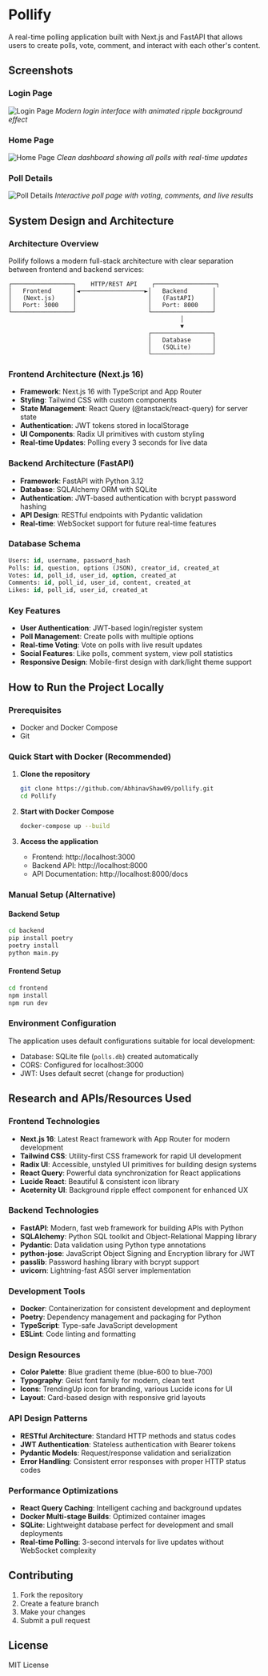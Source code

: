 # Pollify

A real-time polling application built with Next.js and FastAPI that allows users to create polls, vote, comment, and interact with each other's content.

## Screenshots

### Login Page
![Login Page](images/login-page.png)
*Modern login interface with animated ripple background effect*

### Home Page
![Home Page](images/home-page.png)
*Clean dashboard showing all polls with real-time updates*

### Poll Details
![Poll Details](images/post-page.png)
*Interactive poll page with voting, comments, and live results*

## System Design and Architecture

### Architecture Overview
Pollify follows a modern full-stack architecture with clear separation between frontend and backend services:

```
┌─────────────────┐    HTTP/REST API    ┌─────────────────┐
│   Frontend      │◄──────────────────►│   Backend       │
│   (Next.js)     │                    │   (FastAPI)     │
│   Port: 3000    │                    │   Port: 8000    │
└─────────────────┘                    └─────────────────┘
                                                │
                                                ▼
                                       ┌─────────────────┐
                                       │   Database      │
                                       │   (SQLite)      │
                                       └─────────────────┘
```

### Frontend Architecture (Next.js 16)
- **Framework**: Next.js 16 with TypeScript and App Router
- **Styling**: Tailwind CSS with custom components
- **State Management**: React Query (@tanstack/react-query) for server state
- **Authentication**: JWT tokens stored in localStorage
- **UI Components**: Radix UI primitives with custom styling
- **Real-time Updates**: Polling every 3 seconds for live data

### Backend Architecture (FastAPI)
- **Framework**: FastAPI with Python 3.12
- **Database**: SQLAlchemy ORM with SQLite
- **Authentication**: JWT-based authentication with bcrypt password hashing
- **API Design**: RESTful endpoints with Pydantic validation
- **Real-time**: WebSocket support for future real-time features

### Database Schema
```sql
Users: id, username, password_hash
Polls: id, question, options (JSON), creator_id, created_at
Votes: id, poll_id, user_id, option, created_at
Comments: id, poll_id, user_id, content, created_at
Likes: id, poll_id, user_id, created_at
```

### Key Features
- **User Authentication**: JWT-based login/register system
- **Poll Management**: Create polls with multiple options
- **Real-time Voting**: Vote on polls with live result updates
- **Social Features**: Like polls, comment system, view poll statistics
- **Responsive Design**: Mobile-first design with dark/light theme support

## How to Run the Project Locally

### Prerequisites
- Docker and Docker Compose
- Git

### Quick Start with Docker (Recommended)

1. **Clone the repository**
   ```bash
   git clone https://github.com/AbhinavShaw09/pollify.git
   cd Pollify
   ```

2. **Start with Docker Compose**
   ```bash
   docker-compose up --build
   ```

3. **Access the application**
   - Frontend: http://localhost:3000
   - Backend API: http://localhost:8000
   - API Documentation: http://localhost:8000/docs

### Manual Setup (Alternative)

#### Backend Setup
```bash
cd backend
pip install poetry
poetry install
python main.py
```

#### Frontend Setup
```bash
cd frontend
npm install
npm run dev
```

### Environment Configuration
The application uses default configurations suitable for local development:
- Database: SQLite file (`polls.db`) created automatically
- CORS: Configured for localhost:3000
- JWT: Uses default secret (change for production)

## Research and APIs/Resources Used

### Frontend Technologies
- **Next.js 16**: Latest React framework with App Router for modern development
- **Tailwind CSS**: Utility-first CSS framework for rapid UI development
- **Radix UI**: Accessible, unstyled UI primitives for building design systems
- **React Query**: Powerful data synchronization for React applications
- **Lucide React**: Beautiful & consistent icon library
- **Aceternity UI**: Background ripple effect component for enhanced UX

### Backend Technologies
- **FastAPI**: Modern, fast web framework for building APIs with Python
- **SQLAlchemy**: Python SQL toolkit and Object-Relational Mapping library
- **Pydantic**: Data validation using Python type annotations
- **python-jose**: JavaScript Object Signing and Encryption library for JWT
- **passlib**: Password hashing library with bcrypt support
- **uvicorn**: Lightning-fast ASGI server implementation

### Development Tools
- **Docker**: Containerization for consistent development and deployment
- **Poetry**: Dependency management and packaging for Python
- **TypeScript**: Type-safe JavaScript development
- **ESLint**: Code linting and formatting

### Design Resources
- **Color Palette**: Blue gradient theme (blue-600 to blue-700)
- **Typography**: Geist font family for modern, clean text
- **Icons**: TrendingUp icon for branding, various Lucide icons for UI
- **Layout**: Card-based design with responsive grid layouts

### API Design Patterns
- **RESTful Architecture**: Standard HTTP methods and status codes
- **JWT Authentication**: Stateless authentication with Bearer tokens
- **Pydantic Models**: Request/response validation and serialization
- **Error Handling**: Consistent error responses with proper HTTP status codes

### Performance Optimizations
- **React Query Caching**: Intelligent caching and background updates
- **Docker Multi-stage Builds**: Optimized container images
- **SQLite**: Lightweight database perfect for development and small deployments
- **Real-time Polling**: 3-second intervals for live updates without WebSocket complexity

## Contributing

1. Fork the repository
2. Create a feature branch
3. Make your changes
4. Submit a pull request

## License

MIT License
